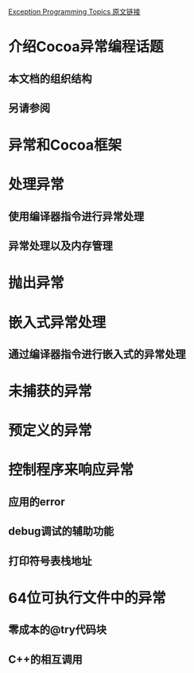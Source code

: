 [Exception Programming Topics 原文链接](https://developer.apple.com/library/content/documentation/Cocoa/Conceptual/Exceptions/Exceptions.html#//apple_ref/doc/uid/10000012i)  

# 介绍Cocoa异常编程话题

## 本文档的组织结构

## 另请参阅

# 异常和Cocoa框架

# 处理异常

## 使用编译器指令进行异常处理

## 异常处理以及内存管理

# 抛出异常

# 嵌入式异常处理

## 通过编译器指令进行嵌入式的异常处理

# 未捕获的异常

# 预定义的异常

# 控制程序来响应异常

## 应用的error

## debug调试的辅助功能

## 打印符号表栈地址

# 64位可执行文件中的异常

## 零成本的@try代码块

## C++的相互调用